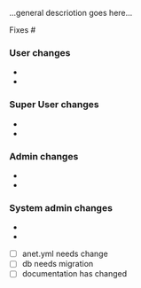 ...general descriotion goes here...

Fixes #

### User changes
-
-

### Super User changes
-
-

### Admin changes
-
-

### System admin changes
-
-

- [ ] anet.yml needs change
- [ ] db needs migration
- [ ] documentation has changed
